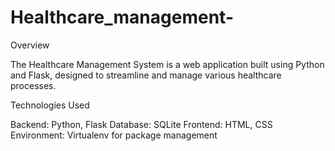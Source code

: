 # Healthcare_management-
Overview

The Healthcare Management System is a web application built using Python and Flask, designed to streamline and manage various healthcare processes. 

Technologies Used

Backend: Python, Flask
Database: SQLite
Frontend: HTML, CSS
Environment: Virtualenv for package management
